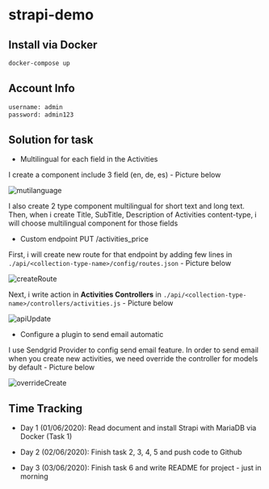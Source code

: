 # strapi-demo

## Install via Docker

```bash
docker-compose up
```

## Account Info 
```bash
username: admin
password: admin123
```

## Solution for task
  - Multilingual for each field in the Activities
  
  I create a component include 3 field (en, de, es) - Picture below
  
![mutilanguage](https://user-images.githubusercontent.com/53887439/83608772-894f0480-a5a7-11ea-9e52-9240ac846ef5.png)

  I also create 2 type component multilingual for short text and long text. Then, when i create Title, SubTitle, Description of Activities content-type, i will choose multilingual component for those fields
  
  - Custom endpoint PUT /activities_price
  
  First, i will create new route for that endpoint by adding few lines in `./api/<collection-type-name>/config/routes.json` - Picture below
  
  ![createRoute](https://user-images.githubusercontent.com/53887439/83609838-fdd67300-a5a8-11ea-8b84-e9a9b14e940e.png)
  
  Next, i write action in **Activities Controllers** in `./api/<collection-type-name>/controllers/activities.js` - Picture below
  
  ![apiUpdate](https://user-images.githubusercontent.com/53887439/83610406-9240d580-a5a9-11ea-96cb-c16a52756ebb.png)
  
  - Configure a plugin to send email automatic 
 
 I use Sendgrid Provider to config send email feature. In order to send email when you create new activities, we need override the controller for models by default - Picture below
 
 ![overrideCreate](https://user-images.githubusercontent.com/53887439/83611944-eb116d80-a5ab-11ea-88a1-92cdedc06576.png)
 
 
## Time Tracking

  - Day 1 (01/06/2020): Read document and install Strapi with MariaDB via Docker (Task 1)
  
  - Day 2 (02/06/2020): Finish task 2, 3, 4, 5 and push code to Github
  
  - Day 3 (03/06/2020): Finish task 6 and write README for project - just in morning
  
